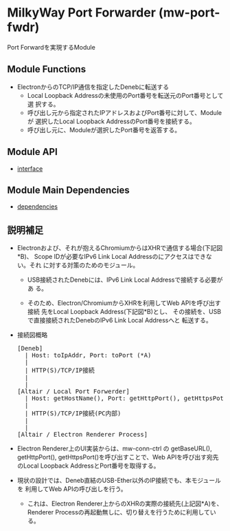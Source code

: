 MilkyWay Port Forwarder (mw-port-fwdr)
====================

Port Forwardを実現するModule

Module Functions
--------------------

* ElectronからのTCP/IP通信を指定したDenebに転送する
  * Local Loopback Addressの未使用のPort番号を転送元のPort番号として選
    択する。
  * 呼び出し元から指定されたIPアドレスおよびPort番号に対して、Moduleが
    選択したLocal Loopback AddressのPort番号を接続する。
  * 呼び出し元に、Moduleが選択したPort番号を返答する。

Module API
--------------------

* [interface](doc/interface.md)


Module Main Dependencies
--------------------

* [dependencies](doc/dependencies.md)


説明補足
--------------------

* Electronおよび、それが抱えるChromiumからはXHRで通信する場合(下記図*B)、
  Scope IDが必要なIPv6 Link Local Addressのにアクセスはできない。それ
  に対する対策のためのモジュール。

  * USB接続されたDenebには、IPv6 Link Local Addressで接続する必要があ
    る。
  
  * そのため、Electron/ChromiumからXHRを利用してWeb APIを呼び出す接続
    先をLocal Loopback Address(下記図*B)とし、
    その接続を、USBで直接接続されたDenebのIPv6 Link Local Addressへと
    転送する。
    
* 接続図概略

  <pre>
  [Deneb]
    | Host: toIpAddr, Port: toPort (*A)
    |
    | HTTP(S)/TCP/IP接続
    |
    | 
  [Altair / Local Port Forwerder]
    | Host: getHostName(), Port: getHttpPort(), getHttpsPot() (*B)
    |   
    | HTTP(S)/TCP/IP接続(PC内部)
    |
    | 
  [Altair / Electron Renderer Process]
  </pre>

* Electron Renderer上のUI実装からは、mw-conn-ctrl の getBaseURL(),
  getHttpPort(), getHttpsPort()を呼び出すことで、Web APIを呼び出す宛先
  のLocal Loopback AddressとPort番号を取得する。

* 現状の設計では、Deneb直結のUSB-Ether以外のIP接続でも、本モジュールを
  利用してWeb APIの呼び出しを行う。

  * これは、Electron Renderer上からのXHRの実際の接続先(上記図*A)を、
    Renderer Processの再起動無しに、切り替えを行うために利用している。
